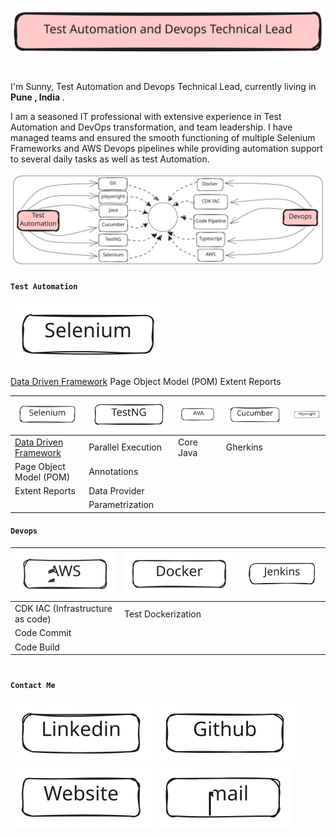 ![TestAutomationAndDevopsTechnicalLead](./public/TestAutomationLead.svg)
<h1></h1>
<p>     I'm Sunny, Test Automation and Devops Technical Lead, currently living in <b>Pune , India </b>.</p>
<p>I am a seasoned IT professional with extensive experience in Test Automation and DevOps transformation, and team leadership. I have managed teams and ensured the smooth functioning of multiple Selenium Frameworks and AWS Devops pipelines while providing automation support to several daily tasks as well as test Automation.</b></p>


![Banner](./public/Banner.svg)


#### `Test Automation`


![Selenium](./public/Selenium.svg) 
   
[Data Driven Framework](https://github.com/sunnyRavindra/DataDrivenFramework) 
Page Object Model (POM)
Extent Reports



| ![Selenium](./public/Selenium.svg) | ![TestNG](./public/TestNG.svg) | ![Java](./public/Java.svg) | ![Cucumber](./public/Cucumber.svg) | ![Playwright](./public/Playwright.svg) |
| -- | -- | -- | -- | -- |
| [Data Driven Framework](https://github.com/sunnyRavindra/DataDrivenFramework) | Parallel Execution | Core Java | Gherkins |
| Page Object Model (POM) | Annotations | 
| Extent Reports | Data Provider |  
|  | Parametrization |

#### `Devops`
| ![AWS](./public/AWS.svg) | ![Docker](./public/Docker.svg) | ![Jenkins](./public/Jenkins.svg) | 
| -- | -- | -- |
| CDK IAC (Infrastructure as code) | Test Dockerization |
| Code Commit | 
| Code Build |  

<h1></h1>

#### `Contact Me`
[![LinkedIn](./public/Linkedin.svg)](https://www.linkedin.com/in/sunnybharne)  [![Github](./public/Github.svg)](https://github.com/sunnyRavindra)  [![Website](./public/Website.svg)](https://www.botcat.org)  [![Email](./public/Email.svg)](mailto:sunny.bharne.devops@gmail.com?subject=[GitHub]%20Source%20Han%20Sans)

